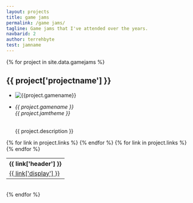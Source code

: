```yaml
---
layout: projects
title: game jams
permalink: /game jams/
tagline: Game jams that I've attended over the years.
navbarid: 2
author: terrehbyte
test: jamname
---
```


<div class="projects">
{% for project in site.data.gamejams %}
  <div style="overflow: hidden;">
    <h2>{{ project['projectname'] }}</h2>
    <!-- Showcase !-->
    <div class="project-showcase">
      <ul>
        <li>
          <div id="thumb">
            <img src="{{site.baseurl}}{{ project.imagepath }}" alt="{{project.gamename}}">
          </div>
        </li>
        <li>
          <div id="desc">
            <p>
              <em>{{ project.gamename }}</em>
              <br>
              <em>{{ project.jamtheme }}</em>
            </p>
            <p>
              <br>
              {{ project.description }}
            </p>
          </div>
        </li>
      </ul>
    </div>
    <!-- Table of Links !-->
    <table class="project-linktable">
      <tr>
        {% for link in project.links %}
        <th>{{ link['header'] }}</th>
        {% endfor %}
      </tr>
      <tr>
        {% for link in project.links %}
        <td><a href="{{ link['data'] }}">{{ link['display'] }}</a></td>
        {% endfor %}
      </tr>
    </table>
  </div>
  <br>
{% endfor %}
</div>